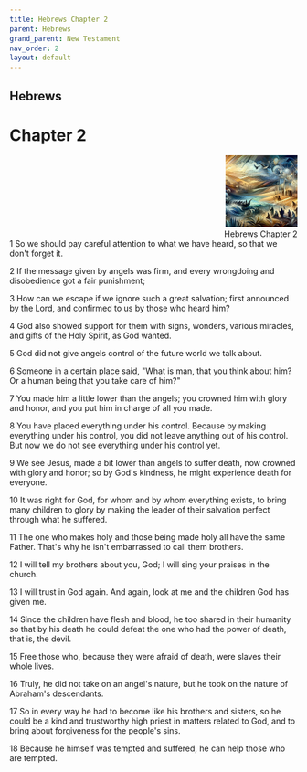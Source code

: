 ```yaml
---
title: Hebrews Chapter 2
parent: Hebrews
grand_parent: New Testament
nav_order: 2
layout: default
---
```


## Hebrews

# Chapter 2

<div style="clear: both; text-align: right;">
    <img src="/assets/Image/Hebrews/500/2.jpg" alt="Hebrews Chapter 2" class="chapter-image" style="max-width: 25%; height: auto;"/>
    <figcaption style="font-size: 14px;">Hebrews Chapter 2</figcaption>
</div>
1 So we should pay careful attention to what we have heard, so that we don't forget it.

2 If the message given by angels was firm, and every wrongdoing and disobedience got a fair punishment;

3 How can we escape if we ignore such a great salvation; first announced by the Lord, and confirmed to us by those who heard him?

4 God also showed support for them with signs, wonders, various miracles, and gifts of the Holy Spirit, as God wanted.

5 God did not give angels control of the future world we talk about.

6 Someone in a certain place said, "What is man, that you think about him? Or a human being that you take care of him?"

7 You made him a little lower than the angels; you crowned him with glory and honor, and you put him in charge of all you made.

8 You have placed everything under his control. Because by making everything under his control, you did not leave anything out of his control. But now we do not see everything under his control yet.

9 We see Jesus, made a bit lower than angels to suffer death, now crowned with glory and honor; so by God's kindness, he might experience death for everyone.

10 It was right for God, for whom and by whom everything exists, to bring many children to glory by making the leader of their salvation perfect through what he suffered.

11 The one who makes holy and those being made holy all have the same Father. That's why he isn't embarrassed to call them brothers.

12 I will tell my brothers about you, God; I will sing your praises in the church.

13 I will trust in God again. And again, look at me and the children God has given me.

14 Since the children have flesh and blood, he too shared in their humanity so that by his death he could defeat the one who had the power of death, that is, the devil.

15 Free those who, because they were afraid of death, were slaves their whole lives.

16 Truly, he did not take on an angel's nature, but he took on the nature of Abraham's descendants.

17 So in every way he had to become like his brothers and sisters, so he could be a kind and trustworthy high priest in matters related to God, and to bring about forgiveness for the people's sins.

18 Because he himself was tempted and suffered, he can help those who are tempted.


